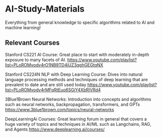 # AI-Study-Materials
Everything from general knowledge to specific algorithms related to AI and machine learning!

## Relevant Courses
Stanford CS221 AI Course: Great place to start with moderately in-depth exposure to many facets of AI.
https://www.youtube.com/playlist?list=PLoROMvodv4rO1NB9TD4iUZ3qghGEGtqNX

Stanford CS224N NLP with Deep Learning Course: Dives into natural language processing methods and techniques of deep learning that are prevalent to date and are still used today
https://www.youtube.com/playlist?list=PLoROMvodv4rMFqRtEuo6SGjY4XbRIVRd4

3Blue1Brown Neural Networks: Introduction into concepts and algorithms such as neural networks, backpropagation, transformers, and GPTs
https://www.3blue1brown.com/topics/neural-networks

DeepLearningAi Courses: Great learning forum in general that covers a huge variety of topics and techniques in AI/ML such as Langchains, RAG, and Agents
https://www.deeplearning.ai/courses/
